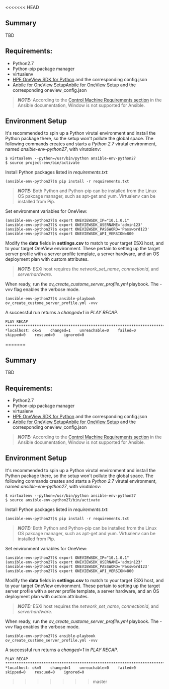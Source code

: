 <<<<<<< HEAD
## Summary
TBD  

## Requirements:
- Python2.7
- Python-pip package manager
- virtualenv
- [HPE OneView SDK for Python](https://github.com/HewlettPackard/python-hpOneView#installation) and the corresponding config.json
- [Anbile for OneView Setup](https://github.com/HewlettPackard/oneview-ansible#setup)[Anbile for OneView Setup](https://github.com/HewlettPackard/oneview-ansible#setup) and the corresponding oneview_config.json

> **_NOTE:_** According to the [Control Machine Requirements section](https://docs.ansible.com/ansible/latest/installation_guide/intro_installation.html#control-machine-requirements) in the Ansible documentation, Window is not supported for Ansible.
## Environment Setup
It's recommended to spin up a Python virutal environment and install the Python package there, so the setup won't pollute the global space. The following commands creates and starts a *Python 2.7* virutal environment, named *ansible-env-python27*, with *virutalenv*:
```
$ virtualenv --python=/usr/bin/python ansible-env-python27
$ source project-env/bin/activate
```
Install Python packages listed in *requirements.txt*:
```
(ansible-env-python27)$ pip install -r requirements.txt
```
> **_NOTE:_** Both Python and Python-pip can be installed from the Linux OS pakcage manager, such as apt-get and yum. Virtualenv can be installed from Pip. 

Set environment variables for OneView:
```
(ansible-env-python27)$ export ONEVIEWSDK_IP="10.1.0.1"
(ansible-env-python27)$ export ONEVIEWSDK_USERNAME='admin123'
(ansible-env-python27)$ export ONEVIEWSDK_PASSWORD='Password123'
(ansible-env-python27)$ export ONEVIEWSDK_API_VERSION=800
```
Modify the **data** fields in **settings.csv** to match to your target ESXi host, and to your target OneView environment. These pertain to setting up the  target server profile with a server profile template, a server hardware, and an OS deployment plan with custom attributes.
> **_NOTE:_** ESXi host requires the *network_set_name*, *connectionid*, and *serverhardware*.

When ready, run the *ov_create_custome_server_profile.yml* playbook. The -vvv flag enables the verbose mode.
```
(ansible-env-python27)$ ansible-playbook ov_create_custome_server_profile.yml -vvv
```
A successful run returns a *changed=1* in *PLAY RECAP*.
```
PLAY RECAP **************************************************************************************
*localhost: ok=5    changed=1    unreachable=0    failed=0    skipped=0    rescued=0    ignored=0
```
=======
## Summary
TBD  

## Requirements:
- Python2.7
- Python-pip package manager
- virtualenv
- [HPE OneView SDK for Python](https://github.com/HewlettPackard/python-hpOneView#installation) and the corresponding config.json
- [Anbile for OneView Setup](https://github.com/HewlettPackard/oneview-ansible#setup)[Anbile for OneView Setup](https://github.com/HewlettPackard/oneview-ansible#setup) and the corresponding oneview_config.json

> **_NOTE:_** According to the [Control Machine Requirements section](https://docs.ansible.com/ansible/latest/installation_guide/intro_installation.html#control-machine-requirements) in the Ansible documentation, Window is not supported for Ansible.
## Environment Setup
It's recommended to spin up a Python virutal environment and install the Python package there, so the setup won't pollute the global space. The following commands creates and starts a *Python 2.7* virutal environment, named *ansible-env-python27*, with *virutalenv*:
```
$ virtualenv --python=/usr/bin/python ansible-env-python27
$ source ansible-env-python27/bin/activate
```
Install Python packages listed in *requirements.txt*:
```
(ansible-env-python27)$ pip install -r requirements.txt
```
> **_NOTE:_** Both Python and Python-pip can be installed from the Linux OS pakcage manager, such as apt-get and yum. Virtualenv can be installed from Pip. 

Set environment variables for OneView:
```
(ansible-env-python27)$ export ONEVIEWSDK_IP="10.1.0.1"
(ansible-env-python27)$ export ONEVIEWSDK_USERNAME='admin123'
(ansible-env-python27)$ export ONEVIEWSDK_PASSWORD='Password123'
(ansible-env-python27)$ export ONEVIEWSDK_API_VERSION=800
```
Modify the **data** fields in **settings.csv** to match to your target ESXi host, and to your target OneView environment. These pertain to setting up the  target server profile with a server profile template, a server hardware, and an OS deployment plan with custom attributes.
> **_NOTE:_** ESXi host requires the *network_set_name*, *connectionid*, and *serverhardware*.

When ready, run the *ov_create_custome_server_profile.yml* playbook. The -vvv flag enables the verbose mode.
```
(ansible-env-python27)$ ansible-playbook ov_create_custome_server_profile.yml -vvv
```
A successful run returns a *changed=1* in *PLAY RECAP*.
```
PLAY RECAP **************************************************************************************
*localhost: ok=5    changed=1    unreachable=0    failed=0    skipped=0    rescued=0    ignored=0
```
>>>>>>> master
